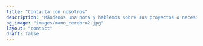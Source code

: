 ```yaml
---
title: "Contacta con nosotros"
description: "Mándenos una nota y hablemos sobre sus proyectos o necesidades. Estamos abiertos a preguntas, ideas, ofertas..."
bg_image: "images/mano_cerebro2.jpg"
layout: "contact"
draft: false
---
```

